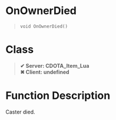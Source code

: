 # OnOwnerDied
> `void OnOwnerDied()`
# Class
> __✔ Server: CDOTA_Item_Lua__  
> __✖ Client: undefined__  
# Function Description
Caster died.
